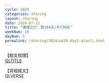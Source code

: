 ```yaml
---
cycle: 2024
categories: sharing
layout: sharing
date: 2024-07-12
title: "謙理之行：第194天/共730天"
weekNum: 28
dayNum: 5
permalink: /sharing/2024/wk28-day5-qianli.html
---
```

【經文梳理】  
[QLTITLE](QLLINK)

【背經經文】  
QLVERSE
